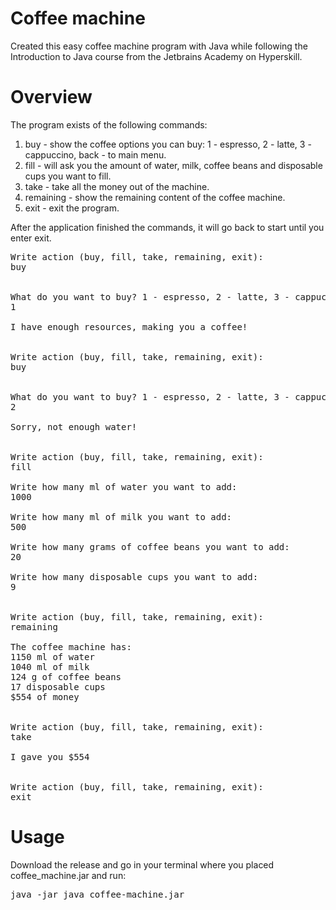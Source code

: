# Coffee machine
Created this easy coffee machine program with Java while following the Introduction to Java course from the Jetbrains Academy on Hyperskill.

# Overview
The program exists of the following commands:

1. buy - show the coffee options you can buy: 1 - espresso,  2 - latte,  3 - cappuccino, back - to main menu.
2. fill - will ask you the amount of water, milk, coffee beans and disposable cups you want to fill.
3. take - take all the money out of the machine.
4. remaining - show the remaining content of the coffee machine.
5. exit - exit the program.

After the application finished the commands, it will go back to start until you enter exit.

<pre>
Write action (buy, fill, take, remaining, exit):
buy


What do you want to buy? 1 - espresso, 2 - latte, 3 - cappuccino, back - to main menu:
1

I have enough resources, making you a coffee!


Write action (buy, fill, take, remaining, exit):
buy


What do you want to buy? 1 - espresso, 2 - latte, 3 - cappuccino, back - to main menu:
2

Sorry, not enough water!


Write action (buy, fill, take, remaining, exit):
fill

Write how many ml of water you want to add:
1000

Write how many ml of milk you want to add:
500

Write how many grams of coffee beans you want to add:
20

Write how many disposable cups you want to add:
9


Write action (buy, fill, take, remaining, exit):
remaining

The coffee machine has:
1150 ml of water
1040 ml of milk
124 g of coffee beans
17 disposable cups
$554 of money


Write action (buy, fill, take, remaining, exit):
take

I gave you $554


Write action (buy, fill, take, remaining, exit):
exit
</pre>

# Usage
Download the release and go in your terminal where you placed coffee_machine.jar and run:

<pre>java -jar java_coffee-machine.jar</pre>
